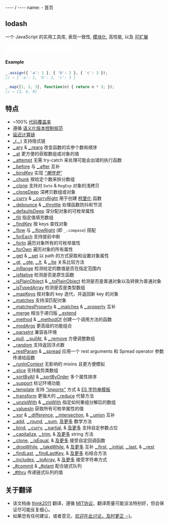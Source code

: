 ---- / ----
name: - 首页

## lodash
一个 JavaScript 的实用工具库, 表现一致性, [模块化](https://www.npmjs.com/browse/keyword/lodash-modularized), 高性能, 以及 [可扩展](#features)

<iframe style="width:105px;height:25px" allowtransparency="" frameborder="0" scrolling="no" src="./github-btn.html?user=lodash&amp;repo=lodash&amp;count=true&amp;type=watch"></iframe>
<iframe style="width:105px; height:25px" allowtransparency="" frameborder="0" scrolling="no" src="./github-btn.html?user=lodash&amp;repo=lodash&amp;count=true&amp;type=fork"></iframe>

#### Example

```js
_.assign({ 'a': 1 }, { 'b': 2 }, { 'c': 3 });
// → { 'a': 1, 'b': 2, 'c': 3 }

_.map([1, 2, 3], function(n) { return n * 3; });
// → [3, 6, 9]
```

## 特点

*   ~100% [代码覆盖率](https://coveralls.io/github/lodash)
*   遵循 [语义化版本控制规范](http://semver.org/)
*   [延迟计算链](http://filimanjaro.com/blog/2014/introducing-lazy-evaluation/)
*   [_(…)](/_) 支持隐式链
*   [_.ary](/ary) & [_.rearg](/rearg) 改变函数的实参个数和顺序
*   [_.at](/at) 更方便的获取数组或对象的值
*   [_.attempt](/attempt) 无需 try-catch 来处理可能会出错的执行函数
*   [_.before](/before) 与 [_.after](/after) 互补
*   [_.bindKey](/bindKey) 实现 [_“懒传参”_](http://michaux.ca/articles/lazy-function-definition-pattern)
*   [_.chunk](/chunk) 按给定个数来拆分数组
*   [_.clone](/clone) 支持对 `Date` & `RegExp` 对象的浅拷贝
*   [_.cloneDeep](/cloneDeep) 深拷贝数组或对象
*   [_.curry](/curry) & [_.curryRight](/curryRight) 用于创建 [柯里化](http://hughfdjackson.com/javascript/why-curry-helps/) 函数
*   [_.debounce](/debounce) & [_.throttle](/throttle) 处理函数防抖和节流
*   [_.defaultsDeep](/defaultsDeep) 深分配对象的可枚举属性
*   [_.fill](/fill) 指定值填充数组
*   [_.findKey](/findKey) 按 keys 查找对象
*   [_.flow](/flow) 与 [_.flowRight](/flowRight) (即 `_.compose`) 搭配
*   [_.forEach](/forEach) 支持提前中断
*   [_.forIn](/forIn) 遍历对象所有的可枚举属性
*   [_.forOwn](/forOwn) 遍历对象的所有属性
*   [_.get](/get) & [_.set](/set) 以 path 的方式获取和设置对象属性
*   [_.gt](/gt), [_.gte](/gte), [_.lt](/lt), & [_.lte](/lte) 关系比较方法
*   [_.inRange](/inRange) 检测给定的数值是否在指定范围内
*   [_.isNative](/isNative) 检测是否是原生函数
*   [_.isPlainObject](/isPlainObject) & [_.toPlainObject](/toPlainObject) 检测是否是普通对象以及转换为普通对象
*   [_.isTypedArray](/isTypedArray) 检测是否是类型数组
*   [_.mapKeys](/mapKeys) 按对象的 key 迭代，并返回新 key 的对象
*   [_.matches](/matches) 支持深匹配对象
*   [_.matchesProperty](/matchesProperty) & [_.matches](/matches) & [_.property](/property) 互补
*   [_.merge](/merge) 相当于递归版 [_.extend](/extend)
*   [_.method](/method) & [_.methodOf](/methodOf) 创建一个调用方法的函数
*   [_.modArgs](/modArgs) 更高级的功能组合
*   [_.parseInt](/parseInt) 兼容各环境
*   [_.pull](/pull), [_.pullAt](/pullAt), & [_.remove](/remove) 方便调整数组
*   [_.random](/random) 支持返回浮点数
*   [_.restParam](/restParam) & [_.spread](/spread) 应用一个 rest arguments 和 Spread operator 参数传递给函数
*   [_.runInContext](/runInContext) 无影响的 mixins 且更方便模拟
*   [_.slice](/slice) 支持裁剪类数组
*   [_.sortByAll](/sortByAll) & [_.sortByOrder](/sortByOrder) 多个属性排序
*   [_.support](/support) 标记环境功能
*   [_.template](/template) 支持 [_“imports”_](/templateSettings-imports) 方式 & [ES 字符串模板](http://people.mozilla.org/%7Ejorendorff/es6-draft.html#sec-template-literal-lexical-components)
*   [_.transform](/transform) 更强大的 [_.reduce](/reduce) 代替方法
*   [_.unzipWith](/unzipWith) & [_.zipWith](/zipWith) 指定如何重组分解后的数组
*   [_.valuesIn](/valuesIn) 获取所有可枚举属性的值
*   [_.xor](/xor) & [_.difference](/difference), [_.intersection](/intersection), & [_.union](/union) 互补
*   [_.add](/add), [_.round](/round), [_.sum](/sum), [及更多](/doc "_.ceil, _.floor") 数学方法
*   [_.bind](/bind), [_.curry](/curry), [_.partial](/partial), & [及更多](/docs "_.bindKey, _.curryRight, _.partialRight") 支持自定参数占位
*   [_.capitalize](/capitalize), [_.trim](/trim), & [及更多](/docs "_.camelCase, _.deburr, _.endsWith, _.escapeRegExp, _.kebabCase, _.pad, _.padLeft, _.padRight, _.repeat, _.snakeCase, _.startsWith, _.trimLeft, _.trimRight, _.trunc, _.words") string 方法
*   [_.clone](/clone), [_.isEqual](/isEqual), & [及更多](/docs "_.assign, _.cloneDeep, _.merge") 接受自定回调函数
*   [_.dropWhile](/dropWhile), [_.takeWhile](/takeWhile), & [及更多](/docs "_.drop, _.dropRight, _.dropRightWhile, _.take, _.takeRight, _.takeRightWhile") 互补 [_.first](/first), [_.initial](/initial), [_.last](/last), & [_.rest](/rest)
*   [_.findLast](/findLast), [_.findLastKey](/findLastKey), & [及更多](/docs "_.curryRight, _.dropRight, _.dropRightWhile, _.flowRight, _.forEachRight, _.forInRight, _.forOwnRight, _.padRight, partialRight, _.takeRight, _.trimRight, _.takeRightWhile") 右结合方法
*   [_.includes](/includes), [_.toArray](/toArray), & [及更多](/docs "_.at, _.countBy, _.every, _.filter, _.find, _.findLast, _.findWhere, _.forEach, _.forEachRight, _.groupBy, _.indexBy, _.invoke, _.map, _.max, _.min, _.partition, _.pluck, _.reduce, _.reduceRight, _.reject, _.shuffle, _.size, _.some, _.sortBy, _.sortByAll, _.sortByOrder, _.sum, _.where") 接受字符串方式
*   [_#commit](/prototype-commit) & [_#plant](/prototype-plant) 配合链式队列
*   [_#thru](/thru) 传递链式队列的值

## 关于翻译
* 该文档由 [think2011](https://github.com/think2011/) 翻译，遵循 [MIT协议](https://github.com/jldec/lodash-doc-src/blob/master/LICENSE)，翻译质量可能没法特别好，但会保证尽可能反复细心。
* 如果您有任何建议，或者意见，[欢迎在此讨论，及时更正 ;-)](https://github.com/think2011/lodash-zh/issues)。
